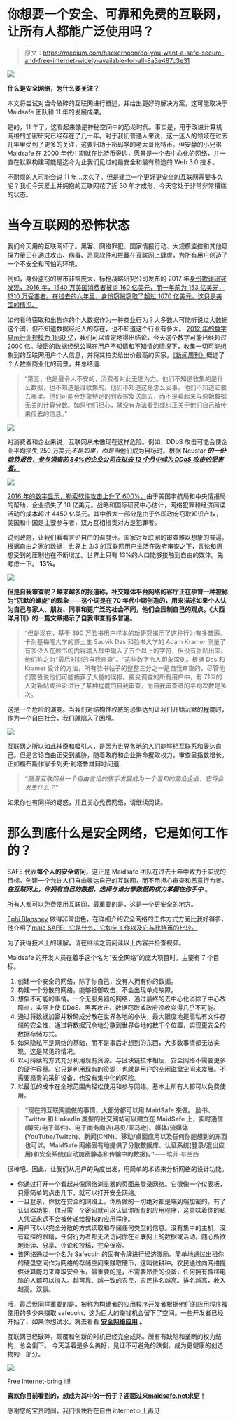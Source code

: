 # 你想要一个安全、可靠和免费的互联网，让所有人都能广泛使用吗？

> 原文：<https://medium.com/hackernoon/do-you-want-a-safe-secure-and-free-internet-widely-available-for-all-8a3e487c3e31>

![](img/52ff58b01d44d9cfbd42025283b17885.png)

**什么是安全网络，为什么要关注？**

本文将尝试对当今破碎的互联网进行概述，并给出更好的解决方案，这可能取决于 Maidsafe 团队和 11 年的发展成果。

是的，11 年了。这看起来像是神秘空间中的恐龙时代。事实是，用于改进计算机网络的加密研究已经存在了几十年。对于我们普通人来说，这一迷人的领域在过去几年里受到了更多的关注，这要归功于密码学的老大哥比特币。但安静的小兄弟 Maidsafe 在 2000 年代中期就在比特币旁边，愿景是一个去中心化的网络，并一直在默默构建可能是迄今为止我们见过的最安全和最有前途的 Web 3.0 技术。

不耐烦的人可能会说 11 年…太久了。但是建立一个更好更安全的互联网需要多久呢？我们今天爱上并拥抱的互联网花了近 30 年才成形，今天它处于非常非常糟糕的状态。

# **当今互联网的恐怖状态**

我们今天用的互联网坏了。黑客、网络罪犯、国家情报行动、大规模监控和其他窥探力量正在通过攻击、病毒、恶意软件和拦截在互联网上肆虐，为所有用户创造了一个不安全和可怕的环境。

例如，身份盗窃的黑市非常庞大，标枪战略研究公司发布的 2017 年[身份欺诈研究发现，2016 年，1540 万美国消费者被盗 160 亿美元，而一年前为 153 亿美元，1310 万受害者。在过去的六年里，身份窃贼窃取了超过 1070 亿美元。这只是美国的情况。](http://www.cnbc.com/2017/02/01/consumers-lost-more-than-16b-to-fraud-and-identity-theft-last-year.html)

如何看待窃取和出售你的个人数据作为一种商业行为？大多数人可能听说过大数据这个词，但不知道数据经纪人的存在，也不知道这个行业有多大。 [2012 年的数字显示行业规模为 1560 亿](http://www.adweek.com/digital/big-data-added-156-billion-revenue-economy-last-year-153107/)，我们可以肯定地得出结论，今天这个数字可能已经超过 2000 亿。秘密的数据经纪公司在用户不知情和不知情的情况下，收集一切可能想象到的互联网用户个人信息，并将其拍卖给出价最高的买家。[《新闻周刊》](http://www.newsweek.com/secretive-world-selling-data-about-you-464789)概述了个人数据商业化的前景，并总结道:

> “第三，也是最令人不安的，消费者对此无能为力。他们不知道收集的是什么数据，也不知道是谁收集的。他们不知道这是怎么回事。他们不知道它要去哪里。他们可能会想象特定的列表被发送出去，而不是看起来与原始数据无关的计算分数。如果他们担心，就没有办法看到或纠正关于他们自己被传来传去的信息。”

![](img/ebb81ccf681b117f2a91fb52b0708e2f.png)

对消费者和企业来说，互联网从未像现在这样危险。例如，DDoS 攻击可能会使企业平均损失 250 万美元*不是如果，而是当*他们成为目标时。根据 Neustar ***的一份[趋势报告，参与调查的 84%的企业公司在过去 12 个月中成为 DDoS 攻击的受害者。](https://hello.neustar.biz/201705-Security-Solutions-DDoS-SOC-Report-LP.html?utm_medium=press%20release&utm_source=internal-press-release&utm_campaign=201705-securitysolutions-ddos-ddossocreportpr&ucid=70139000001bbz5aam)***

![](img/8a64c9177baf0a1b0beae0c2059351cc.png)

[2016 年的数字显示，勒索软件攻击上升了 600%，](http://www.techrepublic.com/article/report-ransomware-attacks-grew-600-in-2016-costing-businesses-1b/)由于美国宇航局和中央情报局的帮助，企业损失了 10 亿美元。战略和国际研究中心估计，网络犯罪和经济间谍活动的成本超过 4450 亿美元。其中很大一部分是由于外国政府窃取知识产权，美国和中国是主要参与者，双方互相指责对方是犯罪者。

说到政府，让我们看看言论自由的温度计。国家对互联网的审查难以想象的普遍。根据自由之家的数据，世界上 2/3 的互联网用户生活在政府审查之下，言论和思想受到的压制也在不断增加。世界上只有 13%的人口能够接触到自由的媒体。先考虑一下。 **13%。**

![](img/36e96e5467390ffbfac391205283dbac.png)

**但是自我审查呢？越来越多的报道称，社交媒体平台网络的客厅正在孕育一种被称为“沉默的螺旋”的现象——这个词是在 70 年代中期创造的，用来描述如果个人认为自己与家人、朋友、同事和更广泛的社会不同，他们会压制自己的观点。《大西洋月刊》的一篇文章揭示了自我审查有多普遍。**

> “但是现在，基于 390 万脸书用户样本的新研究揭示了这种行为有多普遍。卡耐基梅隆大学的博士生 Sauvik Das 和脸书大学的 Adam Kramer 测量了有多少人在脸书的内容输入框中输入了五个以上的字符，但没有张贴出来。他们称之为“最后时刻的自我审查”。“这些数字令人印象深刻。根据 Das 和 Kramer 设计的方法，所有脸书帖子的整整三分之一是自我审查的，尽管他们警告说他们可能捕获了大量的误报。接受调查的所有用户中，有 71%的人对新帖或评论进行了某种程度的自我审查，而自我审查者的平均次数是多次。

这是一个危险的演变。当我们对结构性权威的恐惧达到让我们开始沉默的程度时，作为一个自由社会，我们就陷入了困境。

![](img/6b67903bbc20d92ecf888c3330e00ffa.png)

互联网之所以如此神奇和吸引人，是因为世界各地的人们能够相互联系和表达自己。但是言论自由正受到威胁，随着政府和企业拼命攫取权力，审查呈指数增长。正如福布斯作家卡列夫·利塔鲁雄辩地问道:

> *“随着互联网从一个自由言论的旗手发展成为一个温和的商业企业，它将会发生什么？”*

如果你也有同样的疑惑，并且关心免费网络，请继续阅读。

# 那么到底什么是安全网络，它是如何工作的？

SAFE 代表**每个人的安全访问**，这正是 Maidsafe 团队在过去十年中致力于实现的目标。创建一个允许人们自由表达自己的互联网，而不用担心审查和恶意行为者。 ***在互联网上，你拥有自己的数据，选择与谁分享数据的权力掌握在你手中*** 。

所有人都可以免费使用互联网，最重要的是，这是一个更安全的地方。

[Ephi Blanshey](https://medium.com/u/9530d8c3ffa4?source=post_page-----8a3e487c3e31--------------------------------) 做得非常出色，在详细介绍安全网络的工作方式方面比我好得多，他介绍了[maid SAFE、它是什么、它如何工作以及它与比特币的比较。](/@eblanshey/introduction-to-maidsafe-what-it-is-how-it-works-and-how-it-compares-to-bitcoin-ebfb003dad19)

为了获得技术上的理解，请在继续之前阅读以上内容并检查视频。

Maidsafe 的开发人员在着手这个名为“安全网络”的庞大项目时，主要有 7 个目标。

1.  创建一个安全的网络，除了你自己，没有人拥有你的数据。
2.  构建一个分散的网络，能够抵御攻击，不会出现单点故障。
3.  想象不可能的事情。一个无服务器的网络，通过最终的去中心化消除了中心故障点，实际上使 DDoS、黑客攻击、数据窃取或政府没收变得几乎不可能。
4.  通过将数据加密并粉碎成分散在世界各地的小块，最大限度地提高私有文件存储的安全性，通过将数据冗余地分散到世界各地的数千个位置，实现更安全的数据存储方式。
5.  如果隐私不是网络的基础，而不是事后才想到的东西，大多数事情都无法实现，这是常见的情况。
6.  以可持续的方式充分利用现有资源。与区块链技术相反，安全网络不需要更多的硬件容量。它只是利用现有的资源，也就是用户的空闲磁盘空间来发展。不需要昂贵的采矿设备，也没有集中化的风险。
7.  以最低的成本在全球范围内轻松使用和参与网络。基本上所有人都可以免费使用。

> **“现在的互联网能做的事情，大部分都可以用 MaidSafe 来做。
> 脸书、Twitter 和 LinkedIn 类型的社交网站可以建立在 MaidSafe 上，实时通信(聊天/电子邮件)、电子商务商店(易贝/亚马逊)、媒体/流媒体(YouTube/Twitch)、新闻(CNN)、移动/桌面应用以及任何你能想到的东西也可以。MaidSafe 网络固有地提供了分散数据库、认证系统(登录/退出应用)和安全系统(自动加密静态和传输中的数据)。”**——埃菲·布兰西

很棒吧。因此，让我们从用户的角度出发，用简单的术语来分析网络的设计功能。

*   你通过打开一个看起来像网络浏览器的页面来登录网络。它很像一个仪表板，只需简单的点击几下，就可以打开安全网络。
*   一旦登录，你就在安全的网络上，你所做的一切绝对都是端到端加密的。有了认证器功能，你只需一个密码就可以认证你所有的应用程序，这意味着你的私人凭证永远不会被传递给授权的应用程序。
*   用户可以以完全分散的方式读取和存储任何类型的信息。没有集中的主机，没有窥探的眼睛，任何行为者都无法访问你在互联网上的数据或活动。随心所欲地阅读、分享、评论和投稿，完全保密。
*   该网络通过一个名为 Safecoin 的固有令牌进行经济激励。简单地通过出租你的硬盘空间作为网络的存储空间来赚取硬币，这叫做耕种。农民通过向网络提供计算能力来赚取安全币，最重要的是，不需要昂贵的设备，任何拥有像样电脑的人都可以加入。越可靠、越一致的农民，农民排名越高。排名越高，收入越高。双赢。

哦，最后但同样重要的是。被称为构建者的应用程序开发者根据他们的应用程序被使用的多少来赚取 safecoin，这为巨大的赚钱机会留下了空间。一些开发者已经开始了，如果你想试水，就去看看 [**安全网络应用**](https://apps.safenetwork.org/) **。**

互联网已经破碎，颠覆和创新的时机已经完全成熟。所有有缺陷和垄断的权力结构，总会倒下。
今天活着是多么美好，见证不可避免的跌倒，成为更健康的创造物的一部分。

![](img/2574ed49d2366361b28f14df437f45d1.png)

Free Internet-bring it!!

**喜欢你目前看到的，想成为其中的一份子？迎面过来**[**maidsafe.net**](https://maidsafe.net/)**求更！**

感谢您的宝贵时间，我们很快将在自由 internet☺上再见